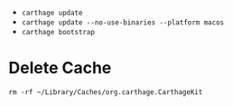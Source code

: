 - `carthage update`
- `carthage update --no-use-binaries --platform macos`
- `carthage bootstrap`

# Delete Cache

	rm -rf ~/Library/Caches/org.carthage.CarthageKit
